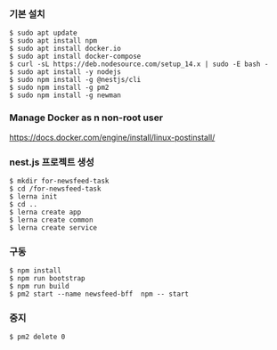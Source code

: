### 기본 설치
```
$ sudo apt update
$ sudo apt install npm
$ sudo apt install docker.io
$ sudo apt install docker-compose
$ curl -sL https://deb.nodesource.com/setup_14.x | sudo -E bash -
$ sudo apt install -y nodejs
$ sudo npm install -g @nestjs/cli
$ sudo npm install -g pm2
$ sudo npm install -g newman
```

### Manage Docker as n non-root user
https://docs.docker.com/engine/install/linux-postinstall/


### nest.js 프로젝트 생성
```
$ mkdir for-newsfeed-task
$ cd /for-newsfeed-task
$ lerna init
$ cd ..
$ lerna create app
$ lerna create common
$ lerna create service
```

### 구동
```
$ npm install
$ npm run bootstrap
$ npm run build
$ pm2 start --name newsfeed-bff  npm -- start
```

### 중지
```
$ pm2 delete 0
```
